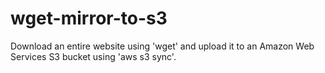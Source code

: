 # wget-mirror-to-s3
Download an entire website using 'wget' and upload it to an Amazon Web Services S3 bucket using 'aws s3 sync'.
